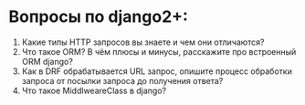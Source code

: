 
Вопросы по django2+:
=========================================

1. Какие типы HTTP запросов вы знаете и чем они отличаются?
1. Что такое ORM? В чём плюсы и минусы, расскажите про встроенный ORM django?
1. Как в DRF обрабатывается URL запрос, опишите процесс обработки запроса от посылки запроса до получения ответа?
1. Что такое MiddlweareClass в django?